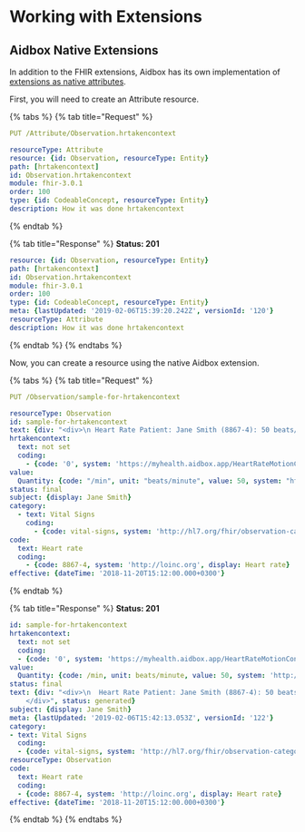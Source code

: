 # Working with Extensions

## Aidbox Native Extensions

In addition to the FHIR extensions, Aidbox has its own implementation of [extensions as native attributes](../../modules-1/first-class-extensions.md).

First, you will need to create an Attribute resource.

{% tabs %}
{% tab title="Request" %}
```yaml
PUT /Attribute/Observation.hrtakencontext

resourceType: Attribute
resource: {id: Observation, resourceType: Entity}
path: [hrtakencontext]
id: Observation.hrtakencontext
module: fhir-3.0.1
order: 100
type: {id: CodeableConcept, resourceType: Entity}
description: How it was done hrtakencontext
```
{% endtab %}

{% tab title="Response" %}
**Status: 201**

```yaml
resource: {id: Observation, resourceType: Entity}
path: [hrtakencontext]
id: Observation.hrtakencontext
module: fhir-3.0.1
order: 100
type: {id: CodeableConcept, resourceType: Entity}
meta: {lastUpdated: '2019-02-06T15:39:20.242Z', versionId: '120'}
resourceType: Attribute
description: How it was done hrtakencontext
```
{% endtab %}
{% endtabs %}

Now, you can create a resource using the native Aidbox extension.

{% tabs %}
{% tab title="Request" %}
```yaml
PUT /Observation/sample-for-hrtakencontext 

resourceType: Observation
id: sample-for-hrtakencontext
text: {div: "<div>\n Heart Rate Patient: Jane Smith (8867-4): 50 beats/minute\n\ </div>", status: generated}
hrtakencontext:
  text: not set
  coding:
    - {code: '0', system: 'https://myhealth.aidbox.app/HeartRateMotionContext', display: not set}
value:
  Quantity: {code: "/min", unit: "beats/minute", value: 50, system: "http://unitsofmeasure.org"}
status: final
subject: {display: Jane Smith}
category:
  - text: Vital Signs
    coding:
      - {code: vital-signs, system: 'http://hl7.org/fhir/observation-category', display: Vital Signs}
code:
  text: Heart rate
  coding:
    - {code: 8867-4, system: 'http://loinc.org', display: Heart rate}
effective: {dateTime: '2018-11-20T15:12:00.000+0300'}
```
{% endtab %}

{% tab title="Response" %}
**Status: 201**

```yaml
id: sample-for-hrtakencontext
hrtakencontext:
  text: not set
  coding:
  - {code: '0', system: 'https://myhealth.aidbox.app/HeartRateMotionContext', display: not set}
value:
  Quantity: {code: /min, unit: beats/minute, value: 50, system: 'http://unitsofmeasure.org'}
status: final
text: {div: "<div>\n  Heart Rate Patient: Jane Smith (8867-4): 50 beats/minute \n\
    </div>", status: generated}
subject: {display: Jane Smith}
meta: {lastUpdated: '2019-02-06T15:42:13.053Z', versionId: '122'}
category:
- text: Vital Signs
  coding:
  - {code: vital-signs, system: 'http://hl7.org/fhir/observation-category', display: Vital Signs}
resourceType: Observation
code:
  text: Heart rate
  coding:
  - {code: 8867-4, system: 'http://loinc.org', display: Heart rate}
effective: {dateTime: '2018-11-20T15:12:00.000+0300'}
```
{% endtab %}
{% endtabs %}
